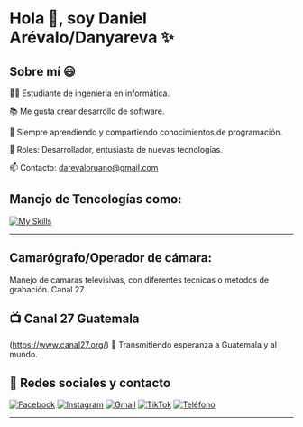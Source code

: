 # Hola 👋, soy Daniel Arévalo/Danyareva ✨

## Sobre mí 😃

👨‍💻 Estudiante de ingenieria en informática.

📚 Me gusta crear desarrollo de software.

🧠 Siempre aprendiendo y compartiendo conocimientos de programación.

💼 Roles: Desarrollador, entusiasta de nuevas tecnologías.

📫 Contacto: darevaloruano@gmail.com

Manejo de Tencologías como: 
---
[![My Skills](https://skillicons.dev/icons?i=arduino,cpp,c,cs,html,java,github,sublime,vscode,visualstudio)](https://skillicons.dev)

---
Camarógrafo/Operador de cámara:
---
Manejo de camaras televisivas, con diferentes tecnicas o metodos de grabación. 
Canal 27 

## 📺 Canal 27 Guatemala
(https://www.canal27.org/)
🎥 Transmitiendo esperanza a Guatemala y al mundo.


## 📱 Redes sociales y contacto

[![Facebook](https://img.shields.io/badge/Facebook-1877F2?style=for-the-badge&logo=facebook&logoColor=white)](https://www.facebook.com/share/1H9KGCaztj/?mibextid=wwXIfr)
[![Instagram](https://img.shields.io/badge/Instagram-E4405F?style=for-the-badge&logo=instagram&logoColor=white)](https://www.instagram.com/dany_arev?igsh=MTdncjFsZnI5d2Flbg==)
[![Gmail](https://img.shields.io/badge/Gmail-D14836?style=for-the-badge&logo=gmail&logoColor=white)](mailto:darevaloruanogt@gmail.com)
[![TikTok](https://img.shields.io/badge/TikTok-000000?style=for-the-badge&logo=tiktok&logoColor=white)](https://www.tiktok.com/@danyarev4?_t=ZM-8vq85Qr66Jp&_r=1)
[![Teléfono](https://img.shields.io/badge/Teléfono-25D366?style=for-the-badge&logo=whatsapp&logoColor=white)](tel:+50259723950)

---




